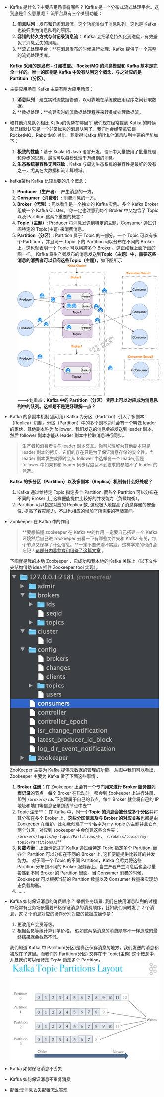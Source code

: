 - Kafka 是什么？主要应用场景有哪些？
  Kafka 是一个分布式流式处理平台。这到底是什么意思呢？
  流平台具有三个关键功能：
  1. **消息队列**：发布和订阅消息流，这个功能类似于消息队列，这也是 Kafka 也被归类为消息队列的原因。
  2. **容错的持久方式存储记录消息流**： Kafka 会把消息持久化到磁盘，有效避免了消息丢失的风险。
  3. **流式处理平台：**在消息发布的时候进行处理，Kafka 提供了一个完整的流式处理类库。
  
  **Kafka 采用的是发布 - 订阅模型。**
  **RocketMQ 的消息模型和 Kafka 基本是完全一样的。唯一的区别是 Kafka 中没有队列这个概念，与之对应的是 Partition（分区）。**
- 主要应用场景
  Kafka 主要有两大应用场景：
  1. **消息队列**：建立实时流数据管道，以可靠地在系统或应用程序之间获取数据。
  2. **数据处理：**构建实时的流数据处理程序来转换或处理数据流。
- 和其他消息队列相比,Kafka的优势在哪里？
  我们现在经常提到 Kafka 的时候就已经默认它是一个非常优秀的消息队列了，我们也会经常拿它跟 RocketMQ、RabbitMQ 对比。我觉得 Kafka 相比其他消息队列主要的优势如下：
  1. **极致的性能**：基于 Scala 和 Java 语言开发，设计中大量使用了批量处理和异步的思想，最高可以每秒处理千万级别的消息。
  2. **生态系统兼容性无可匹敌**：Kafka 与周边生态系统的兼容性是最好的没有之一，尤其在大数据和流计算领域。
- kafka架构
  Kafka 比较重要的几个概念：
  1. **Producer（生产者）**: 产生消息的一方。
  2. **Consumer（消费者）**: 消费消息的一方。
  3.  **Broker（代理）**: 可以看作是一个独立的 Kafka 实例。多个 Kafka Broker 组成一个 Kafka Cluster。
  你一定也注意到每个 Broker 中又包含了 Topic 以及 Partition 这两个重要的概念：
  4. **Topic（主题）**: Producer 将消息发送到特定的主题，Consumer 通过订阅特定的 Topic(主题) 来消费消息。
  5. **Partition（分区）**: Partition 属于 Topic 的一部分。一个 Topic 可以有多个 Partition ，并且同一 Topic 下的 Partition 可以分布在不同的 Broker 上，这也就表明一个 Topic 可以横跨多个 Broker 。这正如我上面所画的图一样。
  Kafka 将生产者发布的消息发送到**Topic（主题）**中，需要这些消息的消费者可以订阅这些**Topic（主题）**，如下图所示
  ![image.png](../assets/image_1656332366658_0.png)
  --->划重点：**Kafka 中的 Partition（分区） 实际上可以对应成为消息队列中的队列。这样是不是更好理解一点？**
- Kafka 的多副本机制(高可用)
  Kafka 为分区（Partition）引入了多副本（Replica）机制。分区（Partition）中的多个副本之间会有一个叫做 leader 的家伙，其他副本称为 follower。我们发送的消息会被发送到 leader 副本，然后 follower 副本才能从 leader 副本中拉取消息进行同步。
  
  >生产者和消费者只与 leader 副本交互。你可以理解为其他副本只是 leader 副本的拷贝，它们的存在只是为了保证消息存储的安全性。当 leader 副本发生故障时会从 follower 中选举出一个 leader,但是 follower 中如果有和 leader 同步程度达不到要求的参加不了 leader 的竞选。
  
  **Kafka 的多分区（Partition）以及多副本（Replica）机制有什么好处呢？**
  1. Kafka 通过给特定 Topic 指定多个 Partition, 而各个 Partition 可以分布在不同的 Broker 上, 这样便能提供比较好的并发能力（负载均衡）。
  2. Partition 可以指定对应的 Replica 数, 这也极大地提高了消息存储的安全性, 提高了容灾能力，不过也相应的增加了所需要的存储空间。
- Zookeeper 在 Kafka 中的作用
  >**要想搞懂 zookeeper 在 Kafka 中的作用 一定要自己搭建一个 Kafka 环境然后自己进 zookeeper 去看一下有哪些文件夹和 Kafka 有关，每个节点又保存了什么信息。**一定不要光看不实践，这样学来的也终会忘记！[这部分内容参考和借鉴了这篇文章](https://www.jianshu.com/p/a036405f989c) 。
  
  下图就是我的本地 Zookeeper ，它成功和我本地的 Kafka 关联上（以下文件夹结构借助 idea 插件 Zookeeper tool 实现）。
  ![image.png](../assets/image_1656333115622_0.png)
  ZooKeeper 主要为 Kafka 提供元数据的管理的功能。
  从图中我们可以看出，Zookeeper 主要为 Kafka 做了下面这些事情：
  1. **Broker 注册**：在 Zookeeper 上会有一个专门**用来进行 Broker 服务器列表记录**的节点。每个 Broker 在启动时，都会到 Zookeeper 上进行注册，即到 `/brokers/ids` 下创建属于自己的节点。每个 Broker 就会将自己的 IP 地址和端口等信息记录到该节点中去**
  2. Topic 注册**： 在 Kafka 中，同一个**Topic 的消息会被分成多个分区**并将其分布在多个 Broker 上，**这些分区信息及与 Broker 的对应关系**也都是由 Zookeeper 在维护。比如我创建了一个名字为 my-topic 的主题并且它有两个分区，对应到 zookeeper 中会创建这些文件夹： `/brokers/topics/my-topic/Partitions/0` 、 `/brokers/topics/my-topic/Partitions/1`**
  3. **负载均衡**：上面也说过了 Kafka 通过给特定 Topic 指定多个 Partition, 而各个 Partition 可以分布在不同的 Broker 上, 这样便能提供比较好的并发能力。 对于同一个 Topic 的不同 Partition，Kafka 会尽力将这些 Partition 分布到不同的 Broker 服务器上。当生产者产生消息后也会尽量投递到不同 Broker 的 Partition 里面。当 Consumer 消费的时候，Zookeeper 可以根据当前的 Partition 数量以及 Consumer 数量来实现动态负载均衡。
  4. ......
- Kafka 如何保证消息的消费顺序？
  举例业务场景:
  我们在使用消息队列的过程中经常有业务场景需要严格保证消息的消费顺序，比如我们同时发了 2 个消息，这 2 个消息对应的操作分别对应的数据库操作是：
  1. 更改用户会员等级。
  2. 根据会员等级计算订单价格。
  假如这两条消息的消费顺序不一样造成的最终结果就会截然不同。
  
  我们知道 Kafka 中 Partition(分区)是真正保存消息的地方，我们发送的消息都被放在了这里。而我们的 Partition(分区) 又存在于 Topic(主题) 这个概念中，并且我们可以给特定 Topic 指定多个 Partition。
  ![image.png](../assets/image_1656333435188_0.png)
- Kafka 如何保证消息不丢失
- Kafka 如何保证消息不重复消费
- 配置:无消息丢失配置怎么实现